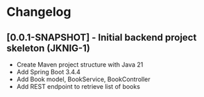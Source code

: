 # Changelog

## [0.0.1-SNAPSHOT] - Initial backend project skeleton (JKNIG-1)
- Create Maven project structure with Java 21
- Add Spring Boot 3.4.4
- Add Book model, BookService, BookController
- Add REST endpoint to retrieve list of books

